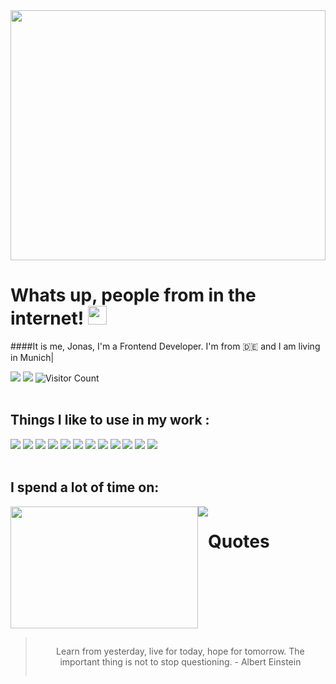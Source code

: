 
<img src="https://c.tenor.com/8NbjVzof-oIAAAAC/hello-funny.gif" height="400px" width="100%" />

# Whats up, people from in the internet! <img src="https://raw.githubusercontent.com/MartinHeinz/MartinHeinz/master/wave.gif" width="30px">

####It is me, Jonas, I'm a Frontend Developer. I'm from 🇩🇪  and I am living in Munich|
  
![](https://img.shields.io/badge/jonas_hirsch-informational?link=https://www.linkedin.com/in/jonas-hirsch&style=flat&logo=linkedin&logoColor=white&color=blue)
![](https://img.shields.io/badge/jonashirsch@t-online.de-informational?style=flat&logo=gmail&logoColor=white&color=red)
![Visitor Count](https://shields-io-visitor-counter.herokuapp.com/badge?page=octocat.Spoon-Knife&style=flat&logoColor=white&color=informational)
<br/>
<br/>

## Things I like to use in my work :

![](https://img.shields.io/badge/Code-HTML5-informational?style=flat&logo=html5&logoColor=white&color=blue)
![](https://img.shields.io/badge/Code-CSS3-informational?style=flat&logo=css3&logoColor=white&color=blue)
![](https://img.shields.io/badge/Code-JavaScript-informational?style=flat&logo=javascript&logoColor=white&color=blue)
![](https://img.shields.io/badge/Code-React-informational?style=flat&logo=react&logoColor=white&color=blue)
![](https://img.shields.io/badge/Tool-Git-informational?style=flat&logo=git&logoColor=white&color=red)
![](https://img.shields.io/badge/Tool-Figma-informational?style=flat&logo=figma&logoColor=white&color=red)
![](https://img.shields.io/badge/Tool-XD-informational?style=flat&logo=adobexd&logoColor=white&color=red)
![](https://img.shields.io/badge/Code-Node-informational?style=flat&logo=node&logoColor=white&color=blue)
![](https://img.shields.io/badge/Code-Express-informational?style=flat&logo=express&logoColor=white&color=blue)
![](https://img.shields.io/badge/Code-MongoDB-informational?style=flat&logo=mongodb&logoColor=white&color=blue)
![](https://img.shields.io/badge/Editor-VisualStudio-informational?style=flat&logo=visualstudio&logoColor=white&color=success)
![](https://img.shields.io/badge/Code-PostgreSQL-informational?style=flat&logo=postgresql&logoColor=white&color=blue)
<br />
<br />

## I spend a lot of time on:

<div style="display:flex; flex-wrap:wrap" align="center">

<img src="https://tenor.com/view/treino-canino-almada-charneca-costa-gif-18200139" height="195px" width="300px" />
<img src="https://github-readme-streak-stats.herokuapp.com?user=jonas-hirsch&theme=contrast" />

<br />

# Quotes
> Learn from yesterday, live for today, hope for tomorrow. The important thing is not to stop questioning. - Albert Einstein


